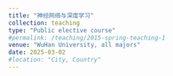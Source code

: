 ```yaml
---
title: "神经网络与深度学习"
collection: teaching
type: "Public elective course"
#permalink: /teaching/2015-spring-teaching-1
venue: "WuHan University, all majors"
date: 2025-03-02
#location: "City, Country"
---
```

